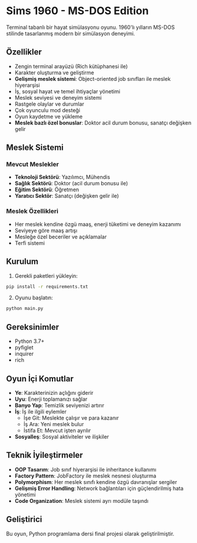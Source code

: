 # Sims 1960 - MS-DOS Edition

Terminal tabanlı bir hayat simülasyonu oyunu. 1960'lı yılların MS-DOS stilinde tasarlanmış modern bir simülasyon deneyimi.

## Özellikler

- Zengin terminal arayüzü (Rich kütüphanesi ile)
- Karakter oluşturma ve geliştirme
- **Gelişmiş meslek sistemi**: Object-oriented job sınıfları ile meslek hiyerarşisi
- İş, sosyal hayat ve temel ihtiyaçlar yönetimi
- Meslek seviyesi ve deneyim sistemi
- Rastgele olaylar ve durumlar
- Çok oyunculu mod desteği
- Oyun kaydetme ve yükleme
- **Meslek bazlı özel bonuslar**: Doktor acil durum bonusu, sanatçı değişken gelir

## Meslek Sistemi

### Mevcut Meslekler
- **Teknoloji Sektörü**: Yazılımcı, Mühendis
- **Sağlık Sektörü**: Doktor (acil durum bonusu ile)
- **Eğitim Sektörü**: Öğretmen
- **Yaratıcı Sektör**: Sanatçı (değişken gelir ile)

### Meslek Özellikleri
- Her meslek kendine özgü maaş, enerji tüketimi ve deneyim kazanımı
- Seviyeye göre maaş artışı
- Mesleğe özel beceriler ve açıklamalar
- Terfi sistemi

## Kurulum

1. Gerekli paketleri yükleyin:

```bash
pip install -r requirements.txt
```

2. Oyunu başlatın:

```bash
python main.py
```

## Gereksinimler

- Python 3.7+
- pyfiglet
- inquirer
- rich

## Oyun İçi Komutlar

- **Ye**: Karakterinizin açlığını giderir
- **Uyu**: Enerji toplamanızı sağlar
- **Banyo Yap**: Temizlik seviyenizi artırır
- **İş**: İş ile ilgili eylemler
  - İşe Git: Meslekte çalışır ve para kazanır
  - İş Ara: Yeni meslek bulur
  - İstifa Et: Mevcut işten ayrılır
- **Sosyalleş**: Sosyal aktiviteler ve ilişkiler

## Teknik İyileştirmeler

- **OOP Tasarım**: Job sınıf hiyerarşisi ile inheritance kullanımı
- **Factory Pattern**: JobFactory ile meslek nesnesi oluşturma
- **Polymorphism**: Her meslek sınıfı kendine özgü davranışlar sergiler
- **Gelişmiş Error Handling**: Network bağlantıları için güçlendirilmiş hata yönetimi
- **Code Organization**: Meslek sistemi ayrı modüle taşındı

## Geliştirici

Bu oyun, Python programlama dersi final projesi olarak geliştirilmiştir. 